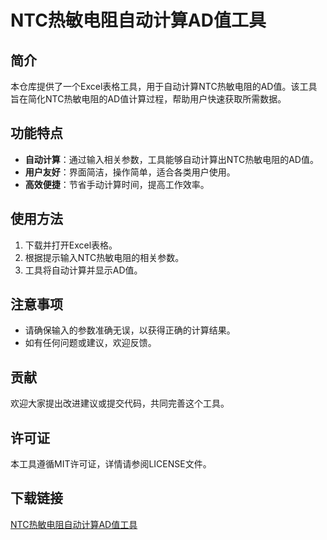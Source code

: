 # NTC热敏电阻自动计算AD值工具

## 简介
本仓库提供了一个Excel表格工具，用于自动计算NTC热敏电阻的AD值。该工具旨在简化NTC热敏电阻的AD值计算过程，帮助用户快速获取所需数据。

## 功能特点
- **自动计算**：通过输入相关参数，工具能够自动计算出NTC热敏电阻的AD值。
- **用户友好**：界面简洁，操作简单，适合各类用户使用。
- **高效便捷**：节省手动计算时间，提高工作效率。

## 使用方法
1. 下载并打开Excel表格。
2. 根据提示输入NTC热敏电阻的相关参数。
3. 工具将自动计算并显示AD值。

## 注意事项
- 请确保输入的参数准确无误，以获得正确的计算结果。
- 如有任何问题或建议，欢迎反馈。

## 贡献
欢迎大家提出改进建议或提交代码，共同完善这个工具。

## 许可证
本工具遵循MIT许可证，详情请参阅LICENSE文件。

## 下载链接

[NTC热敏电阻自动计算AD值工具](https://pan.quark.cn/s/3618e152ac1e)